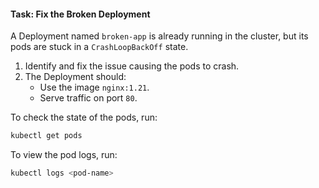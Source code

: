#### Task: Fix the Broken Deployment

A Deployment named `broken-app` is already running in the cluster, but its pods are stuck in a `CrashLoopBackOff` state.

1. Identify and fix the issue causing the pods to crash.
2. The Deployment should:
   - Use the image `nginx:1.21`.
   - Serve traffic on port `80`.

To check the state of the pods, run:  
```bash
kubectl get pods
```

To view the pod logs, run:  
```bash
kubectl logs <pod-name>
```